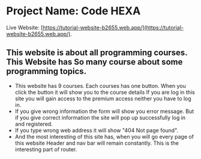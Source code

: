 # Project Name: Code HEXA

Live Website: [https://tutorial-website-b2655.web.app/](https://tutorial-website-b2655.web.app/).

## This website is about all programming courses. This Website has So many course about some programming topics.

* This website has 9 courses. Each courses has one button. When you click the button it will show you to the course details If you are log in this site you will gain access to the premium access neither you have to log in.
* If you give wrong information the form will show you error message. But if you give correct information the site will pop up successfully log in and registered.
* If you type wrong web address it will show "404 Not page found".
* And the most interesting of this site has, when you will go every page of this website Header and nav bar will remain constantly. This is the interesting part of router. 
